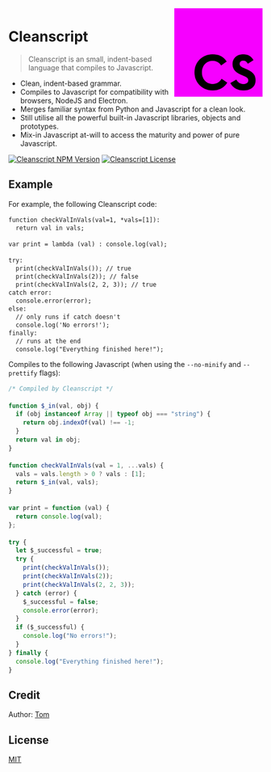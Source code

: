 <img src="./docs/logo.png" alt="Cleanscript Logo" align="right" height="175"/>

# Cleanscript

> Cleanscript is an small, indent-based language that compiles to Javascript.

- Clean, indent-based grammar.
- Compiles to Javascript for compatibility with browsers, NodeJS and Electron.
- Merges familiar syntax from Python and Javascript for a clean look.
- Still utilise all the powerful built-in Javascript libraries, objects and prototypes.
- Mix-in Javascript at-will to access the maturity and power of pure Javascript.

[![Cleanscript NPM Version](https://img.shields.io/npm/v/cleanscript?color=green)](https://npmjs.com/package/cleanscript)
[![Cleanscript License](https://img.shields.io/badge/license-MIT-blue)](./LICENSE)

## Example

For example, the following Cleanscript code:

```
function checkValInVals(val=1, *vals=[1]):
  return val in vals;

var print = lambda (val) : console.log(val);

try:
  print(checkValInVals()); // true
  print(checkValInVals(2)); // false
  print(checkValInVals(2, 2, 3)); // true
catch error:
  console.error(error);
else:
  // only runs if catch doesn't
  console.log('No errors!');
finally:
  // runs at the end
  console.log("Everything finished here!");
```

Compiles to the following Javascript (when using the `--no-minify` and `--prettify` flags):

```js
/* Compiled by Cleanscript */

function $_in(val, obj) {
  if (obj instanceof Array || typeof obj === "string") {
    return obj.indexOf(val) !== -1;
  }
  return val in obj;
}

function checkValInVals(val = 1, ...vals) {
  vals = vals.length > 0 ? vals : [1];
  return $_in(val, vals);
}

var print = function (val) {
  return console.log(val);
};

try {
  let $_successful = true;
  try {
    print(checkValInVals());
    print(checkValInVals(2));
    print(checkValInVals(2, 2, 3));
  } catch (error) {
    $_successful = false;
    console.error(error);
  }
  if ($_successful) {
    console.log("No errors!");
  }
} finally {
  console.log("Everything finished here!");
}
```

## Credit

Author: [Tom](https://github.com/TomPrograms)

## License

[MIT](LICENSE)
